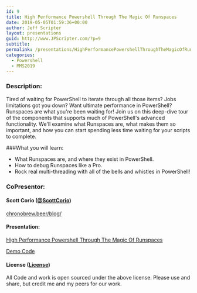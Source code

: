 ```yaml
---
id: 9
title: High Performance Powershell Through The Magic Of Runspaces
date: 2019-05-05T01:59:36+00:00
author: Jeff Scripter
layout: presentations
guid: http://www.JPScripter.com/?p=9
subtitle:
permalink: /presentations/HighPerformancePowershellThroughTheMagicOfRunspaces/
categories:
  - Powershell
  - MMS2019
---
```



### Description:
Tired of waiting for PowerShell to iterate through all those items? Jobs limitations got you down? Want ultimate performance in PowerShell? Runspaces are what you're been waiting for! Join us on this deep-dive tour of the components that supports much of PowerShell's advanced functionality. We'll examine what Runspaces are, what makes them so important, and how you can start spending less time waiting for your scripts to complete.

###What you will learn:
* What Runspaces are, and where they exist in PowerShell.
* How to debug Runspaces like a Pro.
* Rock real multi-threading with all of the bells and whistles in PowerShell!

### CoPresentor:

   #### Scott Corio ([@ScottCorio](https://www.twitter.com/ScottCorio))
[chronobrew.beer/blog/](https://www.chronobrew.beer/blog/)

#### Presentation:

   [High Performance Powershell Through The Magic Of Runspaces](/assets/presentations/TheWindowsHouseOfMirrors.pdf)

   [Demo Code](/assets/presentations/TheWindowsHouseOfMirrors.zip)

   #### License ([License](/assets/presentations/License))
All Code and work is open sourced under the above license. Please use and share, but credit me and my peers for our work.
